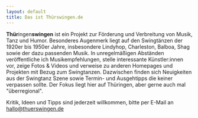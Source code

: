 ```yaml
---
layout: default
title: Das ist Thürswingen.de
---
```


**Thür**ingen**swingen** ist ein Projekt zur Förderung und Verbreitung von Musik, Tanz und Humor. Besonderes Augenmerk liegt auf den Swingtänzen der 1920er bis 1950er Jahre, insbesondere Lindyhop, Charleston, Balboa, Shag sowie der dazu passenden Musik.
In unregelmäßigen Abständen veröffentliche ich Musikempfehlungen, stelle interessante Künstler:innen vor, zeige Fotos & Videos und verweise zu anderen Homepages und Projekten mit Bezug zum Swingtanzen. Dazwischen finden sich Neuigkeiten aus der Swingtanz Szene sowie Termin- und Ausgehtipps die keiner verpassen sollte. Der Fokus liegt hier auf Thüringen, aber gerne auch mal "überregional".

Kritik, Ideen und Tipps sind jederzeit willkommen, bitte per E-Mail an hallo@thuerswingen.de
